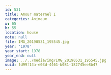 ```yaml
---
id: 531
title: Amour maternel I
categories: Animaux
w: 65
h: 55
location: house
note: null
file: IMG_20190531_195545.jpg
year: '1978'
year_start: 1978
year_end: null
image: ../../media/img/IMG_20190531_195545.jpg
uuid: fd99f14a-e03d-4461-b081-182745ee8b47
---
```


